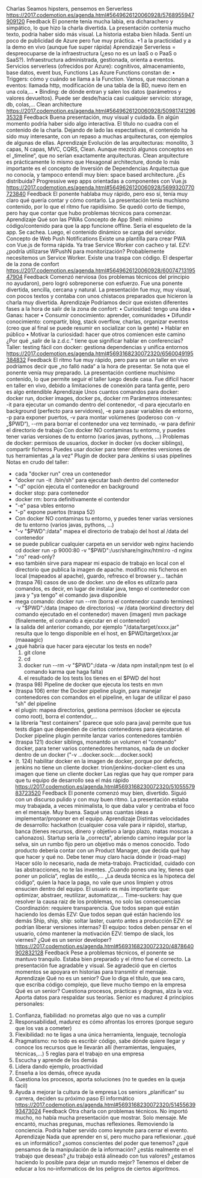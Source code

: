 Charlas
Seamos hipsters, pensemos en Serverless
https://2017.codemotion.es/agenda.html#5649626120060928/5768955947909120 
Feedback
El ponente tenía mucha labia, era dicharachero y simpático, lo que hizo la charla divertida.
La presentación contenía mucho texto, podria haber sido más visual. La historia estaba bien hilada. Sentí un poco de publicidad de Azure pero fue muy práctica. +1 a la practicidad y a la demo en vivo (aunque fue super rápida)
Aprendizaje
Serverless = despreocuparse de la infraestructura (¿eso no es un IaaS o o PaaS o SaaS?). Infraestructura administrada, gestionada, orienta a eventos.
Servicios serverless (ofrecidos por Azure): cognitivos, almacenamiento, base datos, event bus, Functions
Las Azure Functions constan de:
•	Triggers: cómo y cuándo se llama a la Function. Vamos, que reaccionan a eventos: llamada http, modificación de una tabla de la BD, nuevo item en una cola,...
•	Binding: de dónde entran y salen los datos (parámetros y valores devueltos). Puede ser desde/hacia casi cualquier servicio: storage, db, colas,...
Clean architecture
https://2017.codemotion.es/agenda.html#5649626120060928/5098174129635328
Feedback
Buena presentación, muy visual y cuidada. En algún momento podría haber sido algo interactiva. El título no cuadra con el contenido de la charla. Dejando de lado las espectativas, el contenido ha sido muy interesante, con un repaso a muchas arquitecturas, con ejemplos de algunas de ellas.
Aprendizaje
Evolución de las arquitecturas: monolito, 3 capas, N capas, MVC, CQRS, Clean. Aunque mezcló algunos conceptos en el „timeline“, que no serían exactamente arquitecturas.
Clean arquitecture es prácticamente lo mismo que Hexagonal architecture, donde lo más importante es el concepto de Inversión de Dependencias
Arquitectua que no conocía, y tampoco entendí muy bien: space based architecture. ¿Es distribuida?
Progressive wep apps orientadas a componentes con Vue.js
https://2017.codemotion.es/agenda.html#5649626120060928/5699320770723840
Feedback
El ponente hablaba muy rápido, pero eso sí, tenía muy claro qué quería contar y cómo contarlo. La presentación tenía muchísmo contenido, por lo que el ritmo fue rapidísimo. Se quedó corto de tiempo, pero hay que contar que hubo problemas técnicos para comenzar.
Aprendizaje
Qué son las PWAs
Concepto de App Shell: mínimo código/contenido para que la app funcione offline. Sería el esqueleto de la app. Se cachea. Luego, el contenido dinámico se carga del servidor.
Concepto de Web Push Notifications
Existe una plantilla para crear PWA con Vue.js de forma rápida. Ya trae Service Worker con cacheo y tal.
EZV: ¿podría utilizarse WPushN para monitorización? Probablemente necesitemos un Service Worker. Existe una traspa con código.
El despertar de la zona de confort
https://2017.codemotion.es/agenda.html#5649626120060928/6007471319547904
Feedback
Comenzó nerviosa (los problemas técnicos del principio no ayudaron), pero logró sobreponerse con esfuerzo. Fue una ponente divertida, sencilla, cercana y natural. La presentación fue muy, muy visual, con pocos textos y contaba con unos chistacos preparados que hicieron la charla muy divertida.
Aprendizaje
Podríamos decir que existen diferentes fases a la hora de salir de la zona de confort:
•	Curiosidad: tengo una idea
•	Ganas: hacer
•	Consumir conocimiento: aprender, comunidades
•	Difundir conocimiento: compartir, blog, stack overflow, charlas, organizar eventos (creo que al final se puede resumir en socializar con la gente)
•	Hablar en público
•	Motivar la curiosidad: hacer que otros comiencen este camino
¿Por qué „salir de la z.d.c.“ tiene que significar hablar en conferencias?
Taller: testing fácil con docker: gestiona dependencias y unifica entornos
https://2017.codemotion.es/agenda.html#5693168230072320/6560049195384832
Feedback
El ritmo fue muy rápido, pero para ser un taller en vivo podríamos decir que „no falló nada“ a la hora de presentar. Se nota que el ponente venía muy preparado. La presentación contiene muchísimo contenido, lo que permite seguir el taller luego desde casa. Fue difícil hacer en taller en vivo, debido a limitaciones de conexión para tanta gente, pero es algo entendible
Aprendizaje
Unos cuantos comandos para docker: docker run, docker images, docker ps, docker rm
Parámetros interesantes: -it para ejecutar un comando dentro del contenedor, -d para ejecutarlo en background (perfecto para servidores), -e para pasar variables de entorno, -p para exponer puertos, -v para montar volúmenes (poderoso con -v „$PWD“), --rm para borrar el contenedor una vez terminado, -w para definir el directorio de trabajo
Con docker NO contaminas tu entorno, y puedes tener varias versiones de tu entorno (varios javas, pythons, ...)
Problemas de docker: permisos de usuarios, docker in docker (vs docker siblings), compartir ficheros
Puedes usar docker para tener diferentes versiones de tus herramientas „a la vez“
Plugin de docker para Jenkins si usas pipelines
Notas en crudo del taller:
- cada "docker run" crea un contenedor
- "docker run -it <image> /bin/sh" para ejecutar bash dentro del contenedor
- "-d" opción ejecuta el contenedor en background
- docker stop: para contenedor
- docker rm: borra definitivamente el contendor
- "-e" pasa vbles entorno
- "-p" expone puertos (traspa 52)
- Con docker NO contaminas tu entorno, y puedes tener varias versiones de tu entorno (varios javas, pythons, ...)
- "-v "$PWD":/data" mapea el directorio de trabajo del host al /data del contenedor
- se puede publicar cualquier carpeta en un servidor web nginx haciendo
    cd <la carpeta que me da la gana>
    docker run -p 9000:80 -v "$PWD":/usr/share/nginx/html:ro -d nginx
- ":ro" read-only?
- eso también sirve para mapear mi espacio de trabajo en local con el directorio que publica la imagen de apache. modifico mis ficheros en local (mapeados al apache), guardo, refresco el browser y... tachán
- (traspa 76) casos de uso de docker. uno de ellos es utilzarlo para comandos, es decir, en lugar de instalar java, tengo el contenedor con java y "ya tengo" el comando java disponible
- mega comando:
    docker run
    --rm (borra el contenedor cuando termines)
    -v "$PWD":/data (mapeo de directorios)
    -w /data (workind directory del comando ejecutado en el contenedor)
    maven (imagen)
    mvn package (finalemente, el comando a ejecutar en el contenedor)
- la salida del anterior comando, por ejemplo "/data/target/xxxx.jar" resulta que lo tengo disponible en el host, en $PWD/target/xxx.jar  (maaaagic)
- ¿qué habría que hacer para ejecutar los tests en node?
  1. git clone
  2. cd <directorio raiz del proyecto>
  3. docker run --rm -v "$PWD":/data -w /data <imagen node> npm install;npm test (o el comando karma que haga falta)
  4. el resultado de los tests los tienes en el $PWD del host
- (traspa 98) Pipeline de docker que ejecuta los tests en mvn
- (traspa 106) enter the Docker pipeline plugin, para manejar contenedores con comandos en el pipeline, en lugar de utilizar el paso "sh" del pipeline
- el plugin: mapea directorios, gestiona permisos (docker se ejecuta como root), borra el contendor,...
- la librería "test containers" (parece que solo para java) permite que tus tests digan que dependen de ciertos contenedores para ejecutarse. el Docker pipeline plugin permite lanzar varios contenedores también
- (traspa 121) docker siblings, monantdo un volumen el "comando" docker, para tener varios contenedores hermanos, nada de un docker dentro de un docker ("-v ...docker.sock:....docker.sock)
- (t. 124) habilitar docker en la imagen de docker, porque por defecto, jenkins no tiene un cliente docker. trion/jenkins-docker-client es una imagen que tiene un cliente docker
Las reglas que hay que romper para que tu equipo de desarrollo sea el más rápido
https://2017.codemotion.es/agenda.html#5693168230072320/5105557983723520
Feedback
El ponente comenzó muy bien, divertido. Siguió con un discurso pulido y con muy buen ritmo. La presentación estaba muy trabajada, a veces minimalista, lo que daba valor y centraba el foco en el mensaje. Muy buena. Saqué unas cuantas ideas a implementar/proponer en el equipo.
Aprendizaje
Distintas velocidades de desarrollo: hackathon (cualquier cosa vale para ir rápido), startup, banca (tienes recursos, dinero y objetivo a largo plazo, matas moscas a cañonazos). Startup sería la „correcta“, abriendo camino iregular por la selva, sin un rumbo fijo pero un objetivo más o menos conocido.
Todo producto debería contar con un Product Manager, que decida qué hay que hacer y qué no. Debe tener muy claro hacia dónde ir (road-map)
Hacer sólo lo necesario, nada de meta-trabajo. Practicidad, cuidado con las abstracciones, no te las inventes.
„Cuando pones una ley, tienes que poner un policía“, reglas de estilo,...
„La deuda técnica es la hipoteca del código“, quien la hace la paga, no vale que unos limpien y otros ensucien dentro del equipo.
El usuario es más importante que: optimizar, abstraer, reutilizar, automatizar,...
Time-suckers: hay que resolver la causa raiz de los problemas, no solo las consecuencias
Coordinazión: requiere transparencia. Que todos sepan qué están haciendo los demás
EZV: Que todos sepan qué están haciendo los demás
Ship, ship, ship: soltar laster, cuanto antes a producción
EZV: se podrían liberar versiones internas?
El equipo: todos deben pensar en el usuario, cómo mantener la motivación
EZV: tiempo de slack, los viernes?
¿Qué es un senior developer?
https://2017.codemotion.es/agenda.html#5693168230072320/4878640902832128
Feedback
Pese a problemas técnicos, el ponente se mantuvo tranquilo. Estaba bien preparado y el ritmo fue el correcto. La presentación fue agradable y visual. Se agradeció que en ciertos momentos se apoyara en historias para transmitir el mensaje.
Aprendizaje
Qué no es un senior? Que lo diga el título, que sea caro, que escriba código complejo, que lleve mucho tiempo en la empresa
Qué es un senior? Cuestiona procesos, prácticas y dogmas, alza la voz. Aporta datos para respaldar sus teorías. Senior es madurez
4 principios personales:
1.	Confianza, fiabilidad: no prometas algo que no vas a cumplir
2.	Responsabilidad, madurez es cómo afrontas los errores (porque seguro que los vas a cometer)
3.	Flexibilidad: no te ligas a una única herramienta, lenguaje, tecnología
4.	Pragmatismo: no todo es escribir código, sabe dónde quiere llegar y conoce los recursos que le llevarán allí (herramientas, lenguajes, técnicas,...)
5 reglas para el trabajo en una empresa
1.	Escucha y aprende de los demás
2.	Lidera dando ejemplo, proactividad
3.	Enseña a los demás, ofrece ayuda
4.	Cuestiona los procesos, aporta soluciones (no te quedes en la queja fácil)
5.	Ayuda a mejorar la cultura de la empresa
Los seniors „planifican“ su carrera, deciden su próximo paso
El informático
https://2017.codemotion.es/agenda.html#5693168230072320/5145563993473024
Feedback
Otra charla con problemas técnicos. No importó mucho, no había mucha presentación que mostrar. Solo mensaje. Me encantó, muchas pregunas, muchas reflexiones. Removiendo la conciencia. Podría haber servido como keynote para cerrar el evento.
Aprendizaje
Nada que aprender en sí, pero mucho para reflexionar. ¿qué es un informático? ¿somos conscientes del poder que tenemos? ¿qué pensamos de la manipulación de la información? ¿estás realmente en el trabajo que deseas? ¿tu trabajo está alineado con tus valores? ¿estamos haciendo lo posible para dejar un mundo mejor? Tenemos el deber de educar a los no-informaticos de los peligros de ciertos algoritmos.

